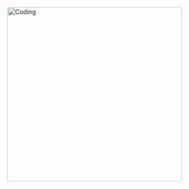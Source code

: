 <img align="right" alt="Coding" width="400" src="https://www.google.com/url?sa=i&url=https%3A%2F%2Fgithub.com%2Frudrabarad%2FGifs&psig=AOvVaw1_QCIqNW7Qt4dA1fR5nSqu&ust=1670160047998000&source=images&cd=vfe&ved=0CBAQjRxqFwoTCJjS0pPF3fsCFQAAAAAdAAAAABAO">


